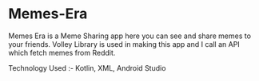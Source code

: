 # Memes-Era
Memes Era is a Meme Sharing app here you can see and share memes to your friends. Volley Library is used in making this app and I call an API which fetch memes from Reddit.

Technology Used :- Kotlin, XML, Android Studio
